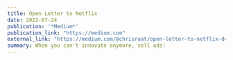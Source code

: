 ```yaml
---
title: Open Letter to Netflix
date: 2022-07-24
publication: '*Medium*'
publication_link: "https://medium.com"
external_link: "https://medium.com/@chrisroat/open-letter-to-netflix-d470977f5073?source=rss-39357ec803ec------2"
summary: When you can't innovate anymore, sell ads!
---
```

